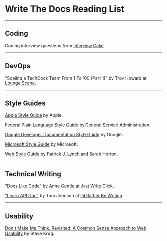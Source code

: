 Write The Docs Reading List
===========================

------
Coding
------

Coding interview questions from [Interview Cake](https://www.interviewcake.com/).

------
DevOps
------

["Scaling a TechDocs Team From 1 To 100 (Part 1)"](http://blog.thoward37.me/articles/scaling-a-techdocs-team-from-1-to-100-(part-1)/) by Troy Howard at [Lounge Scene](http://blog.thoward37.me/).

------------
Style Guides
------------

[Apple Style Guide](https://help.apple.com/applestyleguide/) by Apple.

[Federal Plain Language Style Guide](https://plainlanguage.gov/guidelines/) by General Service Administration.

[Google Developer Documentation Style Guide](https://developers.google.com/style/) by Google.

[Microsoft Style Guide](https://docs.microsoft.com/en-us/style-guide/) by Microsoft.

[Web Style Guide](http://webstyleguide.com/index.html) by Patrick J. Lynch and Sarah Horton.

-----------------
Technical Writing
-----------------

["Docs Like Code"](https://www.docslikecode.com/book/) by Anne Gentle at [Just Write Click](https://justwriteclick.com/).

["Learn API Doc"](http://idratherbewriting.com/learnapidoc/) by Tom Johnson at [I'd Rather Be Writing](http://idratherbewriting.com/).

------
Usability
------

[Don't Make Me Think, Revisited: A Common Sense Approach to Web Usability](https://www.amazon.com/Dont-Make-Think-Revisited-Usability/dp/0321965515) by Steve Krug.
